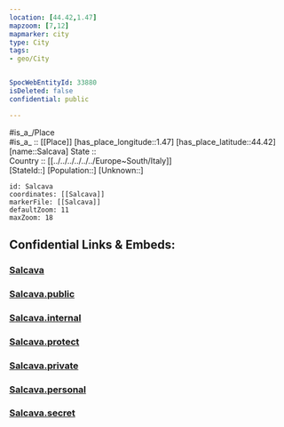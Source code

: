 ```yaml
---
location: [44.42,1.47] 
mapzoom: [7,12] 
mapmarker: city 
type: City
tags:
- geo/City


SpocWebEntityId: 33880
isDeleted: false
confidential: public

---
```

#is_a_/Place  
#is_a_ :: [[Place]] 
[has_place_longitude::1.47] 
[has_place_latitude::44.42] 
[name::Salcava] 
State ::  
Country :: [[../../../../../../Europe~South/Italy]]  
[StateId::] 
[Population::] 
[Unknown::] 


```leaflet
id: Salcava
coordinates: [[Salcava]] 
markerFile: [[Salcava]] 
defaultZoom: 11 
maxZoom: 18
```


## Confidential Links & Embeds: 

### [Salcava](/_Standards/Earth/Continent/Europe/Europe~West/France/regions~France/Occitanie/departments~Occitanie/Lot/communes~Lot/Cahors/cities~Cahors/Salcava.md) 

### [Salcava.public](/_public/Earth/Continent/Europe/Europe~West/France/regions~France/Occitanie/departments~Occitanie/Lot/communes~Lot/Cahors/cities~Cahors/Salcava.public.md) 

### [Salcava.internal](/_internal/Earth/Continent/Europe/Europe~West/France/regions~France/Occitanie/departments~Occitanie/Lot/communes~Lot/Cahors/cities~Cahors/Salcava.internal.md) 

### [Salcava.protect](/_protect/Earth/Continent/Europe/Europe~West/France/regions~France/Occitanie/departments~Occitanie/Lot/communes~Lot/Cahors/cities~Cahors/Salcava.protect.md) 

### [Salcava.private](/_private/Earth/Continent/Europe/Europe~West/France/regions~France/Occitanie/departments~Occitanie/Lot/communes~Lot/Cahors/cities~Cahors/Salcava.private.md) 

### [Salcava.personal](/_personal/Earth/Continent/Europe/Europe~West/France/regions~France/Occitanie/departments~Occitanie/Lot/communes~Lot/Cahors/cities~Cahors/Salcava.personal.md) 

### [Salcava.secret](/_secret/Earth/Continent/Europe/Europe~West/France/regions~France/Occitanie/departments~Occitanie/Lot/communes~Lot/Cahors/cities~Cahors/Salcava.secret.md)

